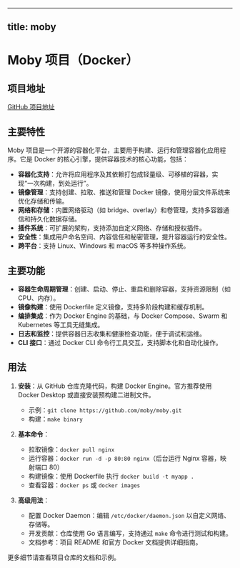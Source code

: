 
---
title: moby
---

# Moby 项目（Docker）

## 项目地址
[GitHub 项目地址](https://github.com/moby/moby)

## 主要特性
Moby 项目是一个开源的容器化平台，主要用于构建、运行和管理容器化应用程序。它是 Docker 的核心引擎，提供容器技术的核心功能，包括：
- **容器化支持**：允许将应用程序及其依赖打包成轻量级、可移植的容器，实现“一次构建，到处运行”。
- **镜像管理**：支持创建、拉取、推送和管理 Docker 镜像，使用分层文件系统来优化存储和传输。
- **网络和存储**：内置网络驱动（如 bridge、overlay）和卷管理，支持多容器通信和持久化数据存储。
- **插件系统**：可扩展的架构，支持添加自定义网络、存储和授权插件。
- **安全性**：集成用户命名空间、内容信任和秘密管理，提升容器运行的安全性。
- **跨平台**：支持 Linux、Windows 和 macOS 等多种操作系统。

## 主要功能
- **容器生命周期管理**：创建、启动、停止、重启和删除容器，支持资源限制（如 CPU、内存）。
- **镜像构建**：使用 Dockerfile 定义镜像，支持多阶段构建和缓存机制。
- **编排集成**：作为 Docker Engine 的基础，与 Docker Compose、Swarm 和 Kubernetes 等工具无缝集成。
- **日志和监控**：提供容器日志收集和健康检查功能，便于调试和运维。
- **CLI 接口**：通过 Docker CLI 命令行工具交互，支持脚本化和自动化操作。

## 用法
1. **安装**：从 GitHub 仓库克隆代码，构建 Docker Engine。官方推荐使用 Docker Desktop 或直接安装预构建二进制文件。
   - 示例：`git clone https://github.com/moby/moby.git`
   - 构建：`make binary`

2. **基本命令**：
   - 拉取镜像：`docker pull nginx`
   - 运行容器：`docker run -d -p 80:80 nginx`（后台运行 Nginx 容器，映射端口 80）
   - 构建镜像：使用 Dockerfile 执行 `docker build -t myapp .`
   - 查看容器：`docker ps` 或 `docker images`

3. **高级用法**：
   - 配置 Docker Daemon：编辑 `/etc/docker/daemon.json` 以自定义网络、存储等。
   - 开发贡献：仓库使用 Go 语言编写，支持通过 `make` 命令进行测试和构建。
   - 文档参考：项目 README 和官方 Docker 文档提供详细指南。

更多细节请查看项目仓库的文档和示例。